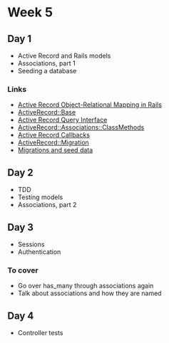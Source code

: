 # Week 5

## Day 1

- Active Record and Rails models
- Associations, part 1
- Seeding a database

### Links

- [Active Record Object-Relational Mapping in Rails](http://api.rubyonrails.org/files/activerecord/README_rdoc.html)
- [ActiveRecord::Base](http://api.rubyonrails.org/classes/ActiveRecord/Base.html)
- [Active Record Query Interface](http://guides.rubyonrails.org/active_record_querying.html)
- [ActiveRecord::Associations::ClassMethods](http://api.rubyonrails.org/classes/ActiveRecord/Associations/ClassMethods.html)
- [Active Record Callbacks](http://api.rubyonrails.org/classes/ActiveRecord/Callbacks.html)
- [ActiveRecord::Migration](http://api.rubyonrails.org/classes/ActiveRecord/Migration.html)
- [Migrations and seed data](http://edgeguides.rubyonrails.org/active_record_migrations.html#migrations-and-seed-data)

## Day 2

- TDD
- Testing models
- Associations, part 2


## Day 3

- Sessions
- Authentication

### To cover

- Go over has_many through associations again
- Talk about associations and how they are named

## Day 4

- Controller tests
